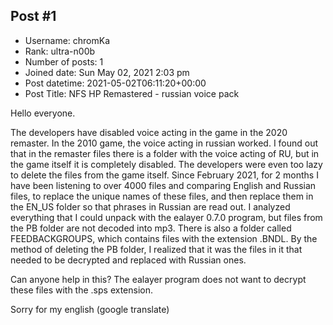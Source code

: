 ## Post #1
- Username: chromKa
- Rank: ultra-n00b
- Number of posts: 1
- Joined date: Sun May 02, 2021 2:03 pm
- Post datetime: 2021-05-02T06:11:20+00:00
- Post Title: NFS HP Remastered - russian voice pack

Hello everyone.

The developers have disabled voice acting in the game in the 2020 remaster. In the 2010 game, the voice acting in russian worked.
I found out that in the remaster files there is a folder with the voice acting of RU, but in the game itself it is completely disabled. The developers were even too lazy to delete the files from the game itself.
Since February 2021, for 2 months I have been listening to over 4000 files and comparing English and Russian files, to replace the unique names of these files, and then replace them in the EN_US folder so that phrases in Russian are read out.
I analyzed everything that I could unpack with the ealayer 0.7.0 program, but files from the PB folder are not decoded into mp3. There is also a folder called FEEDBACKGROUPS, which contains files with the extension .BNDL.
By the method of deleting the PB folder, I realized that it was the files in it that needed to be decrypted and replaced with Russian ones.

Can anyone help in this? The ealayer program does not want to decrypt these files with the .sps extension.

Sorry for my english (google translate)
